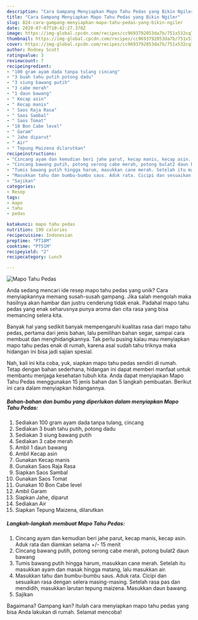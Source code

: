 ```yaml
---
description: "Cara Gampang Menyiapkan Mapo Tahu Pedas yang Bikin Ngiler"
title: "Cara Gampang Menyiapkan Mapo Tahu Pedas yang Bikin Ngiler"
slug: 824-cara-gampang-menyiapkan-mapo-tahu-pedas-yang-bikin-ngiler
date: 2020-07-07T10:42:27.378Z
image: https://img-global.cpcdn.com/recipes/cc9693792053da7b/751x532cq70/mapo-tahu-pedas-foto-resep-utama.jpg
thumbnail: https://img-global.cpcdn.com/recipes/cc9693792053da7b/751x532cq70/mapo-tahu-pedas-foto-resep-utama.jpg
cover: https://img-global.cpcdn.com/recipes/cc9693792053da7b/751x532cq70/mapo-tahu-pedas-foto-resep-utama.jpg
author: Rodney Scott
ratingvalue: 3
reviewcount: 7
recipeingredient:
- "100 gram ayam dada tanpa tulang cincang"
- "3 buah tahu putih potong dadu"
- "3 siung bawang putih"
- "3 cabe merah"
- "1 daun bawang"
- " Kecap asin"
- " Kecap manis"
- " Saos Raja Rasa"
- " Saos Sambal"
- " Saos Tomat"
- "10 Bon Cabe level"
- " Garam"
- " Jahe diparut"
- " Air"
- " Tepung Maizena dilarutkan"
recipeinstructions:
- "Cincang ayam dan kemudian beri jahe parut, kecap manis, kecap asin. Aduk rata dan diamkan selama +/- 15 menit"
- "Cincang bawang putih, potong serong cabe merah, potong bulat2 daun bawang"
- "Tumis bawang putih hingga harum, masukkan cane merah. Setelah itu masukkan ayam dan masak hingga matang, lalu masukkan air."
- "Masukkan tahu dan bumbu-bumbu saus. Aduk rata. Cicipi dan sesuaikan rasa dengan selera masing-masing. Setelah rasa pas dan mendidih, masukkan larutan tepung maizena. Masukkan daun bawang."
- "Sajikan"
categories:
- Resep
tags:
- mapo
- tahu
- pedas

katakunci: mapo tahu pedas 
nutrition: 190 calories
recipecuisine: Indonesian
preptime: "PT18M"
cooktime: "PT51M"
recipeyield: "2"
recipecategory: Lunch

---
```



![Mapo Tahu Pedas](https://img-global.cpcdn.com/recipes/cc9693792053da7b/751x532cq70/mapo-tahu-pedas-foto-resep-utama.jpg)

Anda sedang mencari ide resep mapo tahu pedas yang unik? Cara menyiapkannya memang susah-susah gampang. Jika salah mengolah maka hasilnya akan hambar dan justru cenderung tidak enak. Padahal mapo tahu pedas yang enak seharusnya punya aroma dan cita rasa yang bisa memancing selera kita.

Banyak hal yang sedikit banyak mempengaruhi kualitas rasa dari mapo tahu pedas, pertama dari jenis bahan, lalu pemilihan bahan segar, sampai cara membuat dan menghidangkannya. Tak perlu pusing kalau mau menyiapkan mapo tahu pedas enak di rumah, karena asal sudah tahu triknya maka hidangan ini bisa jadi sajian spesial.




Nah, kali ini kita coba, yuk, siapkan mapo tahu pedas sendiri di rumah. Tetap dengan bahan sederhana, hidangan ini dapat memberi manfaat untuk membantu menjaga kesehatan tubuh kita. Anda dapat menyiapkan Mapo Tahu Pedas menggunakan 15 jenis bahan dan 5 langkah pembuatan. Berikut ini cara dalam menyiapkan hidangannya.

<!--inarticleads1-->

##### Bahan-bahan dan bumbu yang diperlukan dalam menyiapkan Mapo Tahu Pedas:

1. Sediakan 100 gram ayam dada tanpa tulang, cincang
1. Sediakan 3 buah tahu putih, potong dadu
1. Sediakan 3 siung bawang putih
1. Sediakan 3 cabe merah
1. Ambil 1 daun bawang
1. Ambil  Kecap asin
1. Gunakan  Kecap manis
1. Gunakan  Saos Raja Rasa
1. Siapkan  Saos Sambal
1. Gunakan  Saos Tomat
1. Gunakan 10 Bon Cabe level
1. Ambil  Garam
1. Siapkan  Jahe, diparut
1. Sediakan  Air
1. Siapkan  Tepung Maizena, dilarutkan




<!--inarticleads2-->

##### Langkah-langkah membuat Mapo Tahu Pedas:

1. Cincang ayam dan kemudian beri jahe parut, kecap manis, kecap asin. Aduk rata dan diamkan selama +/- 15 menit
1. Cincang bawang putih, potong serong cabe merah, potong bulat2 daun bawang
1. Tumis bawang putih hingga harum, masukkan cane merah. Setelah itu masukkan ayam dan masak hingga matang, lalu masukkan air.
1. Masukkan tahu dan bumbu-bumbu saus. Aduk rata. Cicipi dan sesuaikan rasa dengan selera masing-masing. Setelah rasa pas dan mendidih, masukkan larutan tepung maizena. Masukkan daun bawang.
1. Sajikan




Bagaimana? Gampang kan? Itulah cara menyiapkan mapo tahu pedas yang bisa Anda lakukan di rumah. Selamat mencoba!
